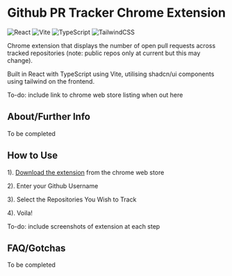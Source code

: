 # Github PR Tracker Chrome Extension

![React](https://img.shields.io/badge/react-%2320232a.svg?style=for-the-badge&logo=react&logoColor=%2361DAFB)
![Vite](https://img.shields.io/badge/vite-%23646CFF.svg?style=for-the-badge&logo=vite&logoColor=white)
![TypeScript](https://img.shields.io/badge/typescript-%23007ACC.svg?style=for-the-badge&logo=typescript&logoColor=white)
![TailwindCSS](https://img.shields.io/badge/tailwindcss-%2338B2AC.svg?style=for-the-badge&logo=tailwind-css&logoColor=white)

Chrome extension that displays the number of open pull requests across tracked repositories (note: public repos only at current but this may change).

Built in React with TypeScript using Vite, utilising shadcn/ui components using tailwind on the frontend.

To-do: include link to chrome web store listing when out here

## About/Further Info

To be completed

## How to Use

1). [Download the extension]('') from the chrome web store

2). Enter your Github Username

3). Select the Repositories You Wish to Track

4). Voila!

To-do: include screenshots of extension at each step

## FAQ/Gotchas

To be completed
